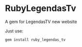 RubyLegendasTv
==============

A gem for LegendasTV new website

Just use:
<pre><code>gem install ruby_legendas_tv</code></pre>
